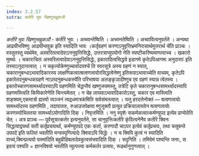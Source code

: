 ```yaml
---
index: 3.2.57
sutra: कर्तरि भुवः खिष्णुच्खुकञौ

---
```

_कर्तरि भुवः खिष्णुच्खुकञौ_ - कर्तरि भुवः । अच्व्यन्तेष्विति । अच्व्य्नतेष्विति । अच्वावित्यनुवर्तते । अन्यथा आढ्यीभविष्णुः आढ्यीभावुक इति स्यादिति भावः ।कर्तृग्रहणं करणाऽनुवृत्तिभ्रमनिरासार्थमुत्तरार्थ चे॑ति प्राञ्चः । वस्तुतस्तु व्यर्थमेव, अस्वरितत्वादेवाऽननुवृत्तिसिद्धेः, उत्तरत्राप्युपयोगो नेति स्पष्टीकरिष्यमाणत्वाच्च । खकारो मुमर्थः । चकारःचितः॑ अस्वरितत्वादेवाऽननुवृत्तिसिद्धेः, इकारादित्वसिद्धये इडागमे कृतेऽपिआगमा अनुदात्ताः॑ इति तस्याऽनुदात्तत्वात् । न चकृत्योकेष्णुच्चार्वादयश्चे॑ ति स्वरसूत्रे अस्य ग्रहणं न स्यात्, चकारानुबन्धाऽभावादिकारस्य लाक्षणिकत्वात्षत्वणत्वयोरसिद्धत्वेनेष्णु इतिरूपाऽभावाच्चेति वाच्यम्, कृतेऽपि इकारेतदनुबन्धकग्रहणे नाऽतदनुबन्धकस्ये॑ति परिभाषया अलङ्कृञादीष्णुच एव ग्रहणं स्यान्न त्वेतस्य । इकारोच्चारणसामर्थ्यादस्याऽपि ग्रहणमिति चेद्धन्तैवं खष्णुजयमस्तु, तत्रेटि कृते चकारानुबन्धसामर्थ्यादस्यापि ग्रहणमस्त्विति किमिकारेणेति चिन्त्यमेतत् । न चेह लाघवाऽभावादिकारोऽस्तु, चकार एव मास्त्विति शङ्क्यम्,एकमात्रो ह्यस्वो व्यञ्जनं त्वद्र्धमात्रक॑मिति सर्वसंमतत्वात् । यत्तु हरदत्तेनोक्तं — षत्वणत्वयोः सामर्थ्यादस्य ग्रहणमिति , तदापाततः, रुआउजपेक्षया ष्णुजुक्तौ प्रत्युत प्रक्रियालाघवेन षत्वणत्वयोः करणस्योचिततया सामर्थ्याऽयोगादिति दिक् । निवृत्तमिति । ननु स्पृशेः सकर्मकत्वात्कर्मण्युपद इत्येव प्राप्येतेति चेत् । अत्र प्राञ्चः —  पूर्वसूत्रात्कर्तर इत्यनुवर्तते, सा चानुवृत्तिःकर्तरि कृ॑दित्यनेनैव कर्तरि क्विनः सिद्धत्वाद्व्यर्था सती कर्तृप्रचयार्था, कर्मण्युपपदे एकः कर्ता, करणादौ चाऽपर इत्येवं कर्तृप्रचयः, तथा चसुबन्ते उपपदे॑ इति फलितं भवतीति मन्त्रस्पृगित्यादेः क्विपाऽपि सिद्धेः । न च क्विपि कुत्वं न स्यादिति वाच्यं,क्विन्प्रत्ययो यस्मा॑दिति बहुव्रीहिबलादेवकुत्वसंभवादिति दिक् । सदृगिति । तमिवेमं पश्यन्ति जनाः, स इवायं पश्यति = ज्ञानविषयो भवतीति व्युत्पत्त्या कर्मकर्तर प्रत्ययः, रूढर्थानुगुणत्वात् ।